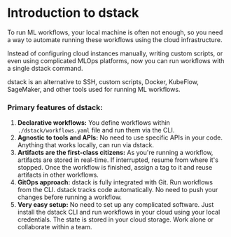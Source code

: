 # Introduction to dstack

To run ML workflows, your local machine is often not enough, so you need a way 
to automate running these workflows using the cloud infrastructure.

Instead of configuring cloud instances manually, writing custom scripts, or even using complicated MLOps platforms, 
now you can run workflows with a single dstack command.

dstack is an alternative to SSH, custom scripts, Docker, KubeFlow, SageMaker, and other tools used 
for running ML workflows.

### Primary features of dstack:

1. **Declarative workflows:** You define workflows within `./dstack/workflows.yaml` file 
  and run them via the CLI.
2. **Agnostic to tools and APIs:** No need to use specific APIs in your code. Anything that works locally, can run via dstack.
3. **Artifacts are the first-class citizens:** As you're running a workflow, artifacts are stored in real-time.
  If interrupted, resume from where it's stopped.
  Once the workflow is finished, assign a tag to it and reuse artifacts in other workflows.
4. **GitOps approach:** dstack is fully integrated with Git. Run workflows from the CLI. dstack tracks code automatically.
  No need to push your changes before running a workflow.
5. **Very easy setup:** No need to set up any complicated software. Just install the dstack CLI and run workflows
  in your cloud using your local credentials. The state is stored in your cloud storage. Work alone or collaborate within a team.
